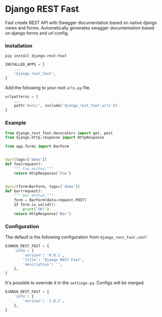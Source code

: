 # Django REST Fast
Fast create REST API with Swagger documentation based on native django views and forms.
Automatically generates swagger documentation based on django forms and url config.

### Installation
```shell
pip install django-rest-fast
```

```python
INSTALLED_APPS = [
    ...
    'django_rest_fast',
]
```

Add the following to your root `urls.py` file.
```python
urlpatterns = [
    ...
    path('docs/', include('django_rest_fast.urls'))
]
```

### Example
```python
from django_rest_fast.decorators import get, post
from django.http.response import HttpResponse

from app.forms import BarForm


@get(tags=['demo'])
def foo(request):
    """ Foo method."""
    return HttpResponse('Foo')


@post(form=BarForm, tags=['demo'])
def bar(request):
    """ Bar method."""
    form = BarForm(data=request.POST)
    if form.is_valid():
        print('OK!')
    return HttpResponse('Bar')
```

### Configuration
The default is the following configuration from `django_rest_fast.conf`:
```python
DJANGO_REST_FAST = {
    'info': {
        'version': '0.0.1',
        'title': 'Django REST Fast',
        'description': '',
    },
}
```
It's possible to override it in the `settings.py`. Configs will be merged.
```python
DJANGO_REST_FAST = {
    'info': {
        'version': '1.0.1',
    },
}
```